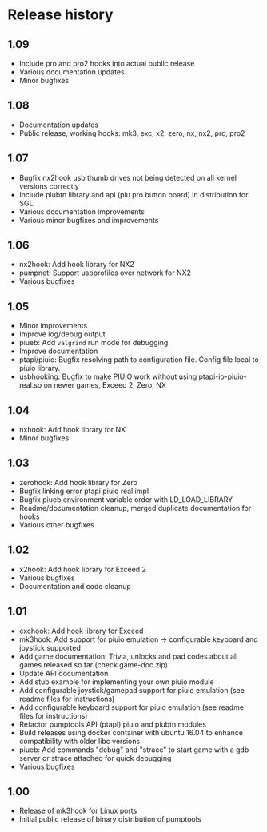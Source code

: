 # Release history
## 1.09
* Include pro and pro2 hooks into actual public release
* Various documentation updates
* Minor bugfixes

## 1.08
* Documentation updates
* Public release, working hooks: mk3, exc, x2, zero, nx, nx2, pro, pro2

## 1.07
* Bugfix nx2hook usb thumb drives not being detected on all kernel versions correctly
* Include piubtn library and api (piu pro button board) in distribution for SGL
* Various documentation improvements
* Various minor bugfixes and improvements

## 1.06
* nx2hook: Add hook library for NX2
* pumpnet: Support usbprofiles over network for NX2
* Various bugfixes

## 1.05
* Minor improvements
* Improve log/debug output
* piueb: Add `valgrind` run mode for debugging
* Improve documentation
* ptapi/piuio: Bugfix resolving path to configuration file. Config file local to piuio library.
* usbhooking: Bugfix to make PIUIO work without using ptapi-io-piuio-real.so on newer games, Exceed 2, Zero, NX

## 1.04
* nxhook: Add hook library for NX
* Minor bugfixes

## 1.03
* zerohook: Add hook library for Zero
* Bugfix linking error ptapi piuio real impl
* Bugfix piueb environment variable order with LD_LOAD_LIBRARY
* Readme/documentation cleanup, merged duplicate documentation for hooks
* Various other bugfixes

## 1.02
* x2hook: Add hook library for Exceed 2
* Various bugfixes
* Documentation and code cleanup

## 1.01
* exchook: Add hook library for Exceed
* mk3hook: Add support for piuio emulation -> configurable keyboard and joystick supported
* Add game documentation: Trivia, unlocks and pad codes about all games released so far (check game-doc.zip)
* Update API documentation
* Add stub example for implementing your own piuio module
* Add configurable joystick/gamepad support for piuio emulation (see readme files for instructions)
* Add configurable keyboard support for piuio emulation (see readme files for instructions)
* Refactor pumptools API (ptapi) piuio and piubtn modules
* Build releases using docker container with ubuntu 16.04 to enhance compatibility with older libc versions
* piueb: Add commands "debug" and "strace" to start game with a gdb server or strace attached for quick debugging
* Various bugfixes

## 1.00
* Release of mk3hook for Linux ports
* Initial public release of binary distribution of pumptools